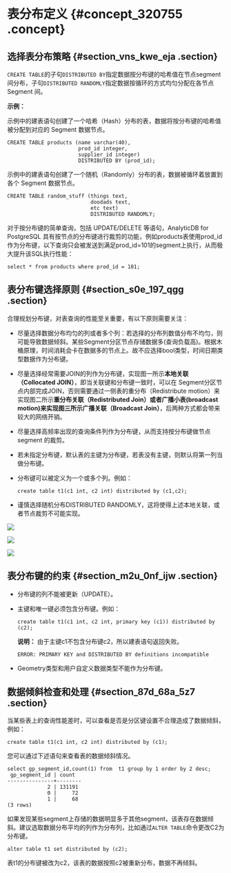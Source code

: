 # 表分布定义 {#concept_320755 .concept}

## 选择表分布策略 {#section_vns_kwe_eja .section}

`CREATE TABLE`的子句`DISTRIBUTED BY`指定数据按分布键的哈希值在节点segment间分布，子句`DISTRIBUTED RANDOMLY`指定数据按循环的方式均匀分配在各节点 Segment 间。

**示例：**

示例中的建表语句创建了一个哈希（Hash）分布的表，数据将按分布键的哈希值被分配到对应的 Segment 数据节点。

``` {#codeblock_v23_lcn_0nt}
CREATE TABLE products (name varchar(40),
                       prod_id integer,
                       supplier_id integer)
                       DISTRIBUTED BY (prod_id);                
```

示例中的建表语句创建了一个随机（Randomly）分布的表，数据被循环着放置到各个 Segment 数据节点。

``` {#codeblock_hx9_upl_f6z}
CREATE TABLE random_stuff (things text,
                           doodads text,
                           etc text)
                           DISTRIBUTED RANDOMLY;
```

对于按分布键的简单查询，包括 UPDATE/DELETE 等语句，AnalyticDB for PostgreSQL 具有按节点的分布键进行裁剪的功能，例如products表使用prod\_id作为分布键，以下查询只会被发送到满足prod\_id=101的segment上执行，从而极大提升该SQL执行性能：

``` {#codeblock_8sd_m7v_9c4}
select * from products where prod_id = 101;
```

## 表分布键选择原则 {#section_s0e_197_qgg .section}

合理规划分布键，对表查询的性能至关重要，有以下原则需要关注：

-   尽量选择数据分布均匀的列或者多个列：若选择的分布列数值分布不均匀，则可能导致数据倾斜。某些Segment分区节点存储数据多\(查询负载高\)。根据木桶原理，时间消耗会卡在数据多的节点上。故不应选择bool类型，时间日期类型数据作为分布键。
-   尽量选择经常需要JOIN的列作为分布键，实现图一所示**本地关联（Collocated JOIN）**，即当关联键和分布键一致时，可以在 Segment分区节点内部完成JOIN，否则需要通过一侧表的重分布（Redistribute motion）来实现图二所示**重分布关联（Redistributed Join）**或者广播小表\(broadcast motion\)来实现图三所示**广播关联（Broadcast Join）**，后两种方式都会带来较大的网络开销。
-   尽量选择高频率出现的查询条件列作为分布键，从而支持按分布键做节点 segment 的裁剪。
-   若未指定分布键，默认表的主键为分布键，若表没有主键，则默认将第一列当做分布键。
-   分布键可以被定义为一个或多个列。例如：

    ``` {#codeblock_dnb_226_ny6}
    create table t1(c1 int, c2 int) distributed by (c1,c2);
    ```

-   谨慎选择随机分布DISTRIBUTED RANDOMLY，这将使得上述本地关联，或者节点裁剪不可能实现。

![](http://static-aliyun-doc.oss-cn-hangzhou.aliyuncs.com/assets/img/262298/156268656151143_zh-CN.png)

![](http://static-aliyun-doc.oss-cn-hangzhou.aliyuncs.com/assets/img/262298/156268656151142_zh-CN.png)

![](http://static-aliyun-doc.oss-cn-hangzhou.aliyuncs.com/assets/img/262298/156268656251137_zh-CN.png)

## 表分布键的约束 {#section_m2u_0nf_ijw .section}

-   分布键的列不能被更新（UPDATE）。
-   主键和唯一键必须包含分布键。例如：

    ``` {#codeblock_dal_1bq_slw}
    create table t1(c1 int, c2 int, primary key (c1)) distributed by (c2);
    ```

    **说明：** 由于主键c1不包含分布键c2，所以建表语句返回失败。

    ``` {#codeblock_wuh_w0z_2ok}
    ERROR: PRIMARY KEY and DISTRIBUTED BY definitions incompatible
    ```

-   Geometry类型和用户自定义数据类型不能作为分布键。

## 数据倾斜检查和处理 {#section_87d_68a_5z7 .section}

当某些表上的查询性能差时，可以查看是否是分区键设置不合理造成了数据倾斜，例如：

``` {#codeblock_ra6_syc_g4z}
create table t1(c1 int, c2 int) distributed by (c1);
```

您可以通过下述语句来查看表的数据倾斜情况。

``` {#codeblock_gv9_f22_yyw}
select gp_segment_id,count(1) from  t1 group by 1 order by 2 desc;
 gp_segment_id | count  
---------------+--------
             2 | 131191
             0 |     72
             1 |     68
(3 rows)
```

如果发现某些segment上存储的数据明显多于其他segment，该表存在数据倾斜。建议选取数据分布平均的列作为分布列，比如通过`ALTER TABLE`命令更改C2为分布键。

``` {#codeblock_xd2_p16_yve}
alter table t1 set distributed by (c2);
```

表t1的分布键被改为c2，该表的数据按照c2被重新分布，数据不再倾斜。

